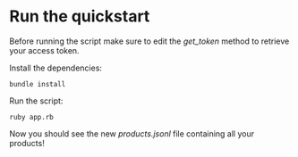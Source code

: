 # Run the quickstart

Before running the script make sure to edit the *get_token* method to retrieve your access token.

Install the dependencies:
```
bundle install
````

Run the script:
```
ruby app.rb
````

Now you should see the new _products.jsonl_ file containing all your products!